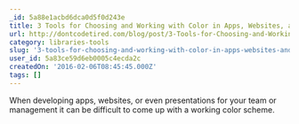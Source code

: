 ```yaml
---
_id: 5a88e1acbd6dca0d5f0d243e
title: 3 Tools for Choosing and Working with Color in Apps, Websites, and Print
url: http://dontcodetired.com/blog/post/3-Tools-for-Choosing-and-Working-with-Color-in-Apps-Websites-and-Print.aspx
category: libraries-tools
slug: '3-tools-for-choosing-and-working-with-color-in-apps-websites-and-print'
user_id: 5a83ce59d6eb0005c4ecda2c
createdOn: '2016-02-06T08:45:45.000Z'
tags: []
---
```


When developing apps, websites, or even presentations for your team or management it can be difficult to come up with a working color scheme.
